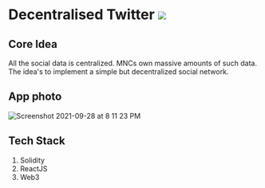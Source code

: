# Decentralised Twitter <img src="https://img.icons8.com/fluency/48/000000/twitter.png"/>

## Core Idea

All the social data is centralized. MNCs own massive amounts of such data. The idea's to implement a simple but decentralized social network.

## App photo

![Screenshot 2021-09-28 at 8 11 23 PM](https://user-images.githubusercontent.com/35381035/135113703-b3c8ac1d-3d0f-468d-a6a6-078b0a84f64b.png)

## Tech Stack

1. Solidity
2. ReactJS
2. Web3





